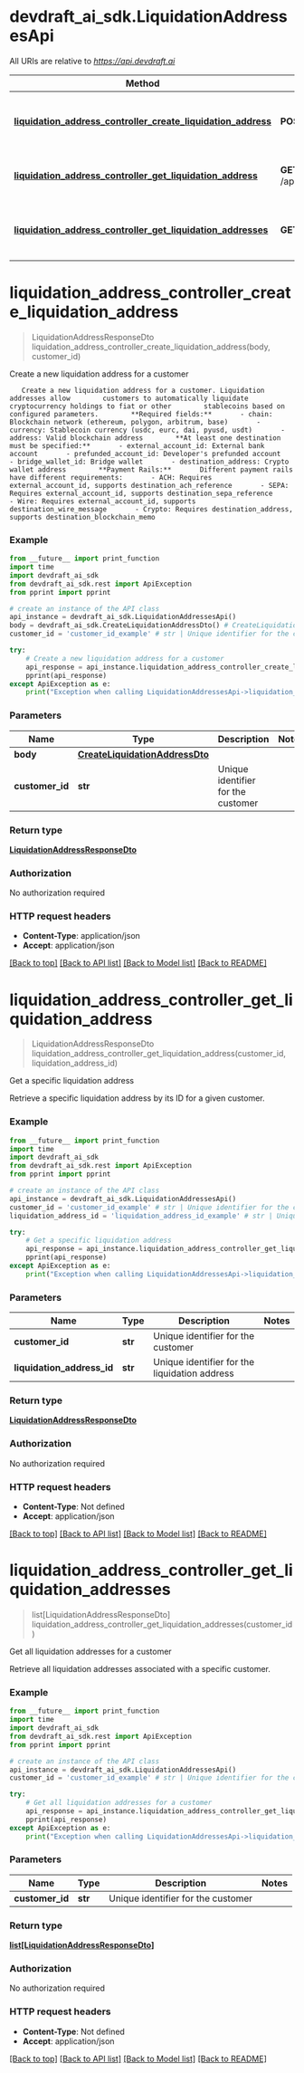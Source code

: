 # devdraft_ai_sdk.LiquidationAddressesApi

All URIs are relative to *https://api.devdraft.ai*

Method | HTTP request | Description
------------- | ------------- | -------------
[**liquidation_address_controller_create_liquidation_address**](LiquidationAddressesApi.md#liquidation_address_controller_create_liquidation_address) | **POST** /api/v0/customers/{customerId}/liquidation_addresses | Create a new liquidation address for a customer
[**liquidation_address_controller_get_liquidation_address**](LiquidationAddressesApi.md#liquidation_address_controller_get_liquidation_address) | **GET** /api/v0/customers/{customerId}/liquidation_addresses/{liquidationAddressId} | Get a specific liquidation address
[**liquidation_address_controller_get_liquidation_addresses**](LiquidationAddressesApi.md#liquidation_address_controller_get_liquidation_addresses) | **GET** /api/v0/customers/{customerId}/liquidation_addresses | Get all liquidation addresses for a customer

# **liquidation_address_controller_create_liquidation_address**
> LiquidationAddressResponseDto liquidation_address_controller_create_liquidation_address(body, customer_id)

Create a new liquidation address for a customer

       Create a new liquidation address for a customer. Liquidation addresses allow        customers to automatically liquidate cryptocurrency holdings to fiat or other        stablecoins based on configured parameters.        **Required fields:**       - chain: Blockchain network (ethereum, polygon, arbitrum, base)       - currency: Stablecoin currency (usdc, eurc, dai, pyusd, usdt)       - address: Valid blockchain address        **At least one destination must be specified:**       - external_account_id: External bank account       - prefunded_account_id: Developer's prefunded account       - bridge_wallet_id: Bridge wallet       - destination_address: Crypto wallet address        **Payment Rails:**       Different payment rails have different requirements:       - ACH: Requires external_account_id, supports destination_ach_reference       - SEPA: Requires external_account_id, supports destination_sepa_reference       - Wire: Requires external_account_id, supports destination_wire_message       - Crypto: Requires destination_address, supports destination_blockchain_memo     

### Example
```python
from __future__ import print_function
import time
import devdraft_ai_sdk
from devdraft_ai_sdk.rest import ApiException
from pprint import pprint

# create an instance of the API class
api_instance = devdraft_ai_sdk.LiquidationAddressesApi()
body = devdraft_ai_sdk.CreateLiquidationAddressDto() # CreateLiquidationAddressDto | 
customer_id = 'customer_id_example' # str | Unique identifier for the customer

try:
    # Create a new liquidation address for a customer
    api_response = api_instance.liquidation_address_controller_create_liquidation_address(body, customer_id)
    pprint(api_response)
except ApiException as e:
    print("Exception when calling LiquidationAddressesApi->liquidation_address_controller_create_liquidation_address: %s\n" % e)
```

### Parameters

Name | Type | Description  | Notes
------------- | ------------- | ------------- | -------------
 **body** | [**CreateLiquidationAddressDto**](CreateLiquidationAddressDto.md)|  | 
 **customer_id** | **str**| Unique identifier for the customer | 

### Return type

[**LiquidationAddressResponseDto**](LiquidationAddressResponseDto.md)

### Authorization

No authorization required

### HTTP request headers

 - **Content-Type**: application/json
 - **Accept**: application/json

[[Back to top]](#) [[Back to API list]](../README.md#documentation-for-api-endpoints) [[Back to Model list]](../README.md#documentation-for-models) [[Back to README]](../README.md)

# **liquidation_address_controller_get_liquidation_address**
> LiquidationAddressResponseDto liquidation_address_controller_get_liquidation_address(customer_id, liquidation_address_id)

Get a specific liquidation address

Retrieve a specific liquidation address by its ID for a given customer.

### Example
```python
from __future__ import print_function
import time
import devdraft_ai_sdk
from devdraft_ai_sdk.rest import ApiException
from pprint import pprint

# create an instance of the API class
api_instance = devdraft_ai_sdk.LiquidationAddressesApi()
customer_id = 'customer_id_example' # str | Unique identifier for the customer
liquidation_address_id = 'liquidation_address_id_example' # str | Unique identifier for the liquidation address

try:
    # Get a specific liquidation address
    api_response = api_instance.liquidation_address_controller_get_liquidation_address(customer_id, liquidation_address_id)
    pprint(api_response)
except ApiException as e:
    print("Exception when calling LiquidationAddressesApi->liquidation_address_controller_get_liquidation_address: %s\n" % e)
```

### Parameters

Name | Type | Description  | Notes
------------- | ------------- | ------------- | -------------
 **customer_id** | **str**| Unique identifier for the customer | 
 **liquidation_address_id** | **str**| Unique identifier for the liquidation address | 

### Return type

[**LiquidationAddressResponseDto**](LiquidationAddressResponseDto.md)

### Authorization

No authorization required

### HTTP request headers

 - **Content-Type**: Not defined
 - **Accept**: application/json

[[Back to top]](#) [[Back to API list]](../README.md#documentation-for-api-endpoints) [[Back to Model list]](../README.md#documentation-for-models) [[Back to README]](../README.md)

# **liquidation_address_controller_get_liquidation_addresses**
> list[LiquidationAddressResponseDto] liquidation_address_controller_get_liquidation_addresses(customer_id)

Get all liquidation addresses for a customer

Retrieve all liquidation addresses associated with a specific customer.

### Example
```python
from __future__ import print_function
import time
import devdraft_ai_sdk
from devdraft_ai_sdk.rest import ApiException
from pprint import pprint

# create an instance of the API class
api_instance = devdraft_ai_sdk.LiquidationAddressesApi()
customer_id = 'customer_id_example' # str | Unique identifier for the customer

try:
    # Get all liquidation addresses for a customer
    api_response = api_instance.liquidation_address_controller_get_liquidation_addresses(customer_id)
    pprint(api_response)
except ApiException as e:
    print("Exception when calling LiquidationAddressesApi->liquidation_address_controller_get_liquidation_addresses: %s\n" % e)
```

### Parameters

Name | Type | Description  | Notes
------------- | ------------- | ------------- | -------------
 **customer_id** | **str**| Unique identifier for the customer | 

### Return type

[**list[LiquidationAddressResponseDto]**](LiquidationAddressResponseDto.md)

### Authorization

No authorization required

### HTTP request headers

 - **Content-Type**: Not defined
 - **Accept**: application/json

[[Back to top]](#) [[Back to API list]](../README.md#documentation-for-api-endpoints) [[Back to Model list]](../README.md#documentation-for-models) [[Back to README]](../README.md)

